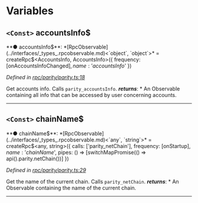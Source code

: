 

# Variables

<a id="accountsinfo_"></a>

## `<Const>` accountsInfo$

**● accountsInfo$**: *[RpcObservable](../interfaces/_types_.rpcobservable.md)<`object`, `object`>* =  createRpc$<AccountsInfo, AccountsInfo>({
  frequency: [onAccountsInfoChanged$],
  name: 'accountsInfo$'
})

*Defined in [rpc/parity/parity.ts:18](https://github.com/paritytech/js-libs/blob/42f0d26/packages/light.js/src/rpc/parity/parity.ts#L18)*

Get accounts info. Calls `parity_accountsInfo`.
*__returns__*: *   An Observable containing all info that can be accessed by user concerning accounts.

___
<a id="chainname_"></a>

## `<Const>` chainName$

**● chainName$**: *[RpcObservable](../interfaces/_types_.rpcobservable.md)<`any`, `string`>* =  createRpc$<any, string>({
  calls: ['parity_netChain'],
  frequency: [onStartup$],
  name: 'chainName$',
  pipes: () => [switchMapPromise(() => api().parity.netChain())]
})

*Defined in [rpc/parity/parity.ts:29](https://github.com/paritytech/js-libs/blob/42f0d26/packages/light.js/src/rpc/parity/parity.ts#L29)*

Get the name of the current chain. Calls `parity_netChain`.
*__returns__*: *   An Observable containing the name of the current chain.

___

